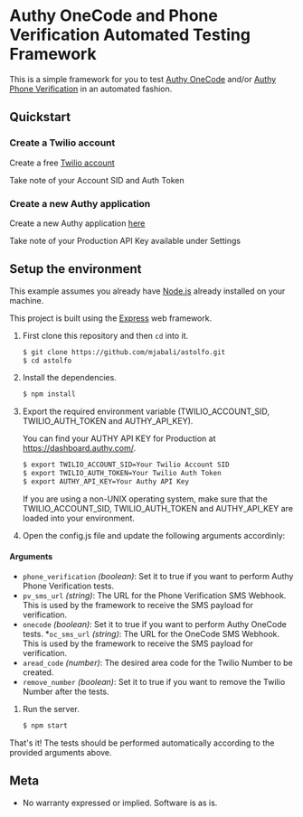 # Authy OneCode and Phone Verification Automated Testing Framework

This is a simple framework for you to test [Authy OneCode](https://www.twilio.com/docs/api/authy/authy-totp) and/or [Authy Phone Verification](https://www.twilio.com/docs/api/authy/authy-phone-verification-api) in an automated fashion.

## Quickstart

### Create a Twilio account

Create a free [Twilio account](https://www.twilio.com/try-twilio)

Take note of your Account SID and Auth Token

### Create a new Authy application
Create a new Authy application [here](https://www.twilio.com/console/authy/applications)

Take note of your Production API Key available under Settings

## Setup the environment

This example assumes you already have [Node.js](https://nodejs.org) already installed on your machine.

This project is built using the [Express](http://expressjs.com/) web framework.

1. First clone this repository and then `cd` into it.

   ```bash
   $ git clone https://github.com/mjabali/astolfo.git
   $ cd astolfo
   ```

1. Install the dependencies.

   ```bash
   $ npm install
   ```

1. Export the required environment variable (TWILIO\_ACCOUNT\_SID, TWILIO\_AUTH\_TOKEN and AUTHY\_API\_KEY).

   You can find your AUTHY API KEY for Production at https://dashboard.authy.com/.

   ```bash
   $ export TWILIO_ACCOUNT_SID=Your Twilio Account SID
   $ export TWILIO_AUTH_TOKEN=Your Twilio Auth Token
   $ export AUTHY_API_KEY=Your Authy API Key

   ```
   If you are using a non-UNIX operating system, make sure that the TWILIO_ACCOUNT_SID, TWILIO_AUTH_TOKEN and AUTHY_API_KEY are loaded into your environment.

1. Open the config.js file and update the following arguments accordinly:
    
#### Arguments
* `phone_verification` _(boolean)_: Set it to true if you want to perform Authy Phone Verification tests.
* `pv_sms_url` _(string)_: The URL for the Phone Verification SMS Webhook. This is used by the framework to receive the SMS payload for verification.
* `onecode` _(boolean)_: Set it to true if you want to perform Authy OneCode tests.
*`oc_sms_url` _(string)_: The URL for the OneCode SMS Webhook. This is used by the framework to receive the SMS payload for verification.
* `aread_code` _(number)_: The desired area code for the Twilio Number to be created.
* `remove_number` _(boolean)_: Set it to true if you want to remove the Twilio Number after the tests.

1. Run the server.

   ```bash
   $ npm start
   ```

That's it! The tests should be performed automatically according to the provided arguments above.

## Meta

* No warranty expressed or implied. Software is as is.